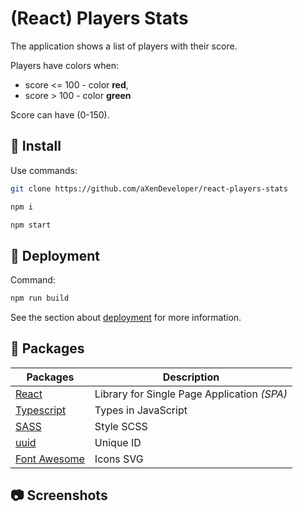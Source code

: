 # (React) Players Stats

The application shows a list of players with their score.

Players have colors when:

- score <= 100 - color **red**,
- score > 100 - color **green**

Score can have (0-150).

## 🧰 Install

Use commands:

```bash
git clone https://github.com/aXenDeveloper/react-players-stats

npm i

npm start
```

## 🔨 Deployment

Command:

```bash
npm run build
```

See the section about [deployment](https://facebook.github.io/create-react-app/docs/deployment) for more information.

## 📂 Packages

| Packages                                      | Description                                 |
| --------------------------------------------- | ------------------------------------------- |
| [React](https://reactjs.org/)                 | Library for Single Page Application _(SPA)_ |
| [Typescript](https://www.typescriptlang.org/) | Types in JavaScript                         |
| [SASS](https://sass-lang.com/)                | Style SCSS                                  |
| [uuid](https://www.npmjs.com/package/uuid)    | Unique ID                                   |
| [Font Awesome](https://fontawesome.com/)      | Icons SVG                                   |

## 📷 Screenshots
